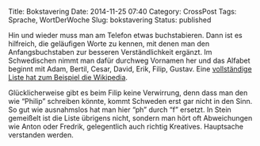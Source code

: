 Title: Bokstavering
Date: 2014-11-25 07:40
Category: CrossPost
Tags: Sprache, WortDerWoche
Slug: bokstavering
Status: published

Hin und wieder muss man am Telefon etwas buchstabieren. Dann ist es
hilfreich, die geläufigen Worte zu kennen, mit denen man den
Anfangsbuchstaben zur besseren Verständlichkeit ergänzt. Im Schwedischen
nimmt man dafür durchweg Vornamen her und das Alfabet beginnt mit Adam,
Bertil, Cesar, David, Erik, Filip, Gustav. Eine [vollständige Liste hat
zum Beispiel die Wikipedia](http://sv.wikipedia.org/wiki/Bokstavering).

Glücklicherweise gibt es beim Filip keine Verwirrung, denn dass man den
wie “Philip” schreiben könnte, kommt Schweden erst gar nicht in den
Sinn. So gut wie ausnahmslos hat man hier “ph” durch “f” ersetzt. In
Stein gemeißelt ist die Liste übrigens nicht, sondern man hört oft
Abweichungen wie Anton oder Fredrik, gelegentlich auch richtig
Kreatives. Hauptsache verstanden werden.

